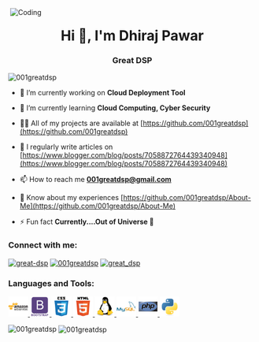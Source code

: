 <img align="right" alt="Coding" width="500" src="https://media-exp1.licdn.com/dms/image/C5616AQEY-8iFk6GQEA/profile-displaybackgroundimage-shrink_200_800/0/1628855059085?e=1634774400&v=beta&t=D0Uh78xR69V2iVaqBBNmsg67q6iswmw5leWNDiq0xYo"/>
<h1 align="center">Hi 👋, I'm Dhiraj Pawar</h1>
<h3 align="center">Great DSP</h3>

<p align="left"> <img src="https://komarev.com/ghpvc/?username=001greatdsp&label=Profile%20views&color=0e75b6&style=flat" alt="001greatdsp" /> </p>

- 🔭 I’m currently working on **Cloud Deployment Tool**

- 🌱 I’m currently learning **Cloud Computing, Cyber Security**

- 👨‍💻 All of my projects are available at [https://github.com/001greatdsp](https://github.com/001greatdsp)

- 📝 I regularly write articles on [https://www.blogger.com/blog/posts/7058872764439340948](https://www.blogger.com/blog/posts/7058872764439340948)

- 📫 How to reach me **001greatdsp@gmail.com**

- 📄 Know about my experiences [https://github.com/001greatdsp/About-Me](https://github.com/001greatdsp/About-Me)

- ⚡ Fun fact **Currently....Out of Universe 🌌**

<h3 align="left">Connect with me:</h3>
<p align="left">
<a href="https://linkedin.com/in/great-dsp" target="blank"><img align="center" src="https://raw.githubusercontent.com/rahuldkjain/github-profile-readme-generator/master/src/images/icons/Social/linked-in-alt.svg" alt="great-dsp" height="30" width="40" /></a>
<a href="https://codesandbox.com/001greatdsp" target="blank"><img align="center" src="https://cdn.jsdelivr.net/npm/simple-icons@3.0.1/icons/codesandbox.svg" alt="001greatdsp" height="30" width="40" /></a>
<a href="https://instagram.com/great_dsp" target="blank"><img align="center" src="https://raw.githubusercontent.com/rahuldkjain/github-profile-readme-generator/master/src/images/icons/Social/instagram.svg" alt="great_dsp" height="30" width="40" /></a>
</p>

<h3 align="left">Languages and Tools:</h3>
<p align="left"> <a href="https://aws.amazon.com" target="_blank"> <img src="https://raw.githubusercontent.com/devicons/devicon/master/icons/amazonwebservices/amazonwebservices-original-wordmark.svg" alt="aws" width="40" height="40"/> </a> <a href="https://getbootstrap.com" target="_blank"> <img src="https://raw.githubusercontent.com/devicons/devicon/master/icons/bootstrap/bootstrap-plain-wordmark.svg" alt="bootstrap" width="40" height="40"/> </a> <a href="https://www.w3schools.com/css/" target="_blank"> <img src="https://raw.githubusercontent.com/devicons/devicon/master/icons/css3/css3-original-wordmark.svg" alt="css3" width="40" height="40"/> </a> <a href="https://www.w3.org/html/" target="_blank"> <img src="https://raw.githubusercontent.com/devicons/devicon/master/icons/html5/html5-original-wordmark.svg" alt="html5" width="40" height="40"/> </a> <a href="https://www.linux.org/" target="_blank"> <img src="https://raw.githubusercontent.com/devicons/devicon/master/icons/linux/linux-original.svg" alt="linux" width="40" height="40"/> </a> <a href="https://www.mysql.com/" target="_blank"> <img src="https://raw.githubusercontent.com/devicons/devicon/master/icons/mysql/mysql-original-wordmark.svg" alt="mysql" width="40" height="40"/> </a> <a href="https://www.php.net" target="_blank"> <img src="https://raw.githubusercontent.com/devicons/devicon/master/icons/php/php-original.svg" alt="php" width="40" height="40"/> </a> <a href="https://www.python.org" target="_blank"> <img src="https://raw.githubusercontent.com/devicons/devicon/master/icons/python/python-original.svg" alt="python" width="40" height="40"/> </a> </p>

<p><img align="left" src="https://github-readme-stats.vercel.app/api/top-langs?username=001greatdsp&show_icons=true&locale=en&layout=compact" alt="001greatdsp" /></p>

<p>&nbsp;<img align="center" src="https://github-readme-stats.vercel.app/api?username=001greatdsp&show_icons=true&locale=en" alt="001greatdsp" /></p>

